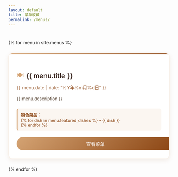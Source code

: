 ```yaml
---
layout: default
title: 菜单收藏
permalink: /menus/
---
```


<div class="blog-posts">
  {% for menu in site.menus %}
    <div class="post-card">
      <h3><span class="menu-icon">🍽</span>{{ menu.title }}</h3>
      <div class="date">{{ menu.date | date: "%Y年%m月%d日" }}</div>
      <div class="description">{{ menu.description }}</div>
      <div class="preview">
        <strong>特色菜品：</strong><br>
        {% for dish in menu.featured_dishes %}
          • {{ dish }}<br>
        {% endfor %}
      </div>
      <a href="{{ menu.url }}" class="view-btn">查看菜单</a>
    </div>
  {% endfor %}
</div>

<style>
  .blog-posts {
    display: grid;
    grid-template-columns: repeat(auto-fit, minmax(300px, 1fr));
    gap: 25px;
    margin-top: 40px;
  }
  
  .post-card {
    background: rgba(255, 255, 255, 0.8);
    border-radius: 12px;
    padding: 25px;
    box-shadow: 0 5px 15px rgba(139, 69, 19, 0.1);
    transition: all 0.3s ease;
    border: 1px solid rgba(212, 163, 115, 0.2);
    position: relative;
    overflow: hidden;
  }
  
  .post-card::before {
    content: '';
    position: absolute;
    top: 0;
    left: 0;
    right: 0;
    height: 3px;
    background: linear-gradient(90deg, #d4a373, #8b4513);
  }
  
  .post-card:hover {
    transform: translateY(-5px);
    box-shadow: 0 10px 25px rgba(139, 69, 19, 0.2);
    border-color: #d4a373;
  }
  
  .post-card h3 {
    font-size: 1.3rem;
    font-weight: 500;
    color: #2c1810;
    margin-bottom: 8px;
    display: flex;
    align-items: center;
  }
  
  .post-card .date {
    font-size: 0.9rem;
    color: #8b4513;
    margin-bottom: 15px;
    font-weight: 300;
  }
  
  .post-card .description {
    font-size: 0.85rem;
    color: #5c4a3a;
    line-height: 1.5;
    margin-bottom: 20px;
  }
  
  .post-card .preview {
    font-size: 0.8rem;
    color: #8b4513;
    background: rgba(212, 163, 115, 0.1);
    padding: 10px;
    border-radius: 6px;
    margin-bottom: 20px;
    border-left: 3px solid #d4a373;
  }
  
  .post-card .view-btn {
    display: inline-block;
    background: linear-gradient(135deg, #d4a373, #8b4513);
    color: white;
    text-decoration: none;
    padding: 10px 20px;
    border-radius: 20px;
    font-size: 0.9rem;
    font-weight: 500;
    transition: all 0.3s ease;
    text-align: center;
    width: 100%;
  }
  
  .post-card .view-btn:hover {
    background: linear-gradient(135deg, #8b4513, #d4a373);
    transform: translateY(-2px);
    box-shadow: 0 5px 15px rgba(139, 69, 19, 0.3);
  }
  
  .menu-icon {
    font-size: 1.2rem;
    margin-right: 8px;
    color: #d4a373;
  }
  
  @media (max-width: 768px) {
    .blog-posts {
      grid-template-columns: 1fr;
      gap: 20px;
    }
  }
</style>
